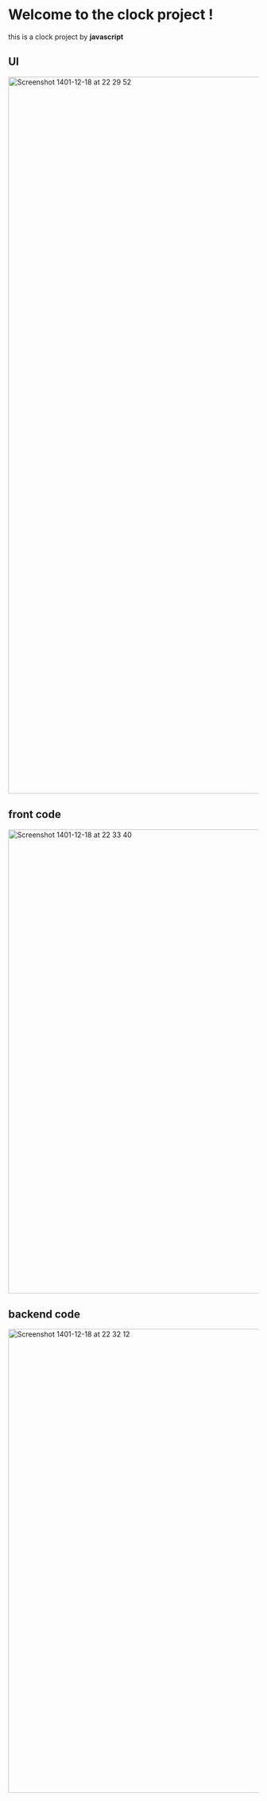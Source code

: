 # Welcome to the clock project !
this is a clock project by **javascript**

## UI
<img width="1440" alt="Screenshot 1401-12-18 at 22 29 52" src="https://user-images.githubusercontent.com/108836322/224127696-b66a1704-84e8-4f23-bee6-c84d8b6ba5f1.png">

## front code
<img width="932" alt="Screenshot 1401-12-18 at 22 33 40" src="https://user-images.githubusercontent.com/108836322/224128491-e12ae44c-c7b0-4a30-9890-48bfa8298171.png">

## backend code
<img width="932" alt="Screenshot 1401-12-18 at 22 32 12" src="https://user-images.githubusercontent.com/108836322/224128105-e653d35e-f503-405f-b487-894e23600b1c.png">
